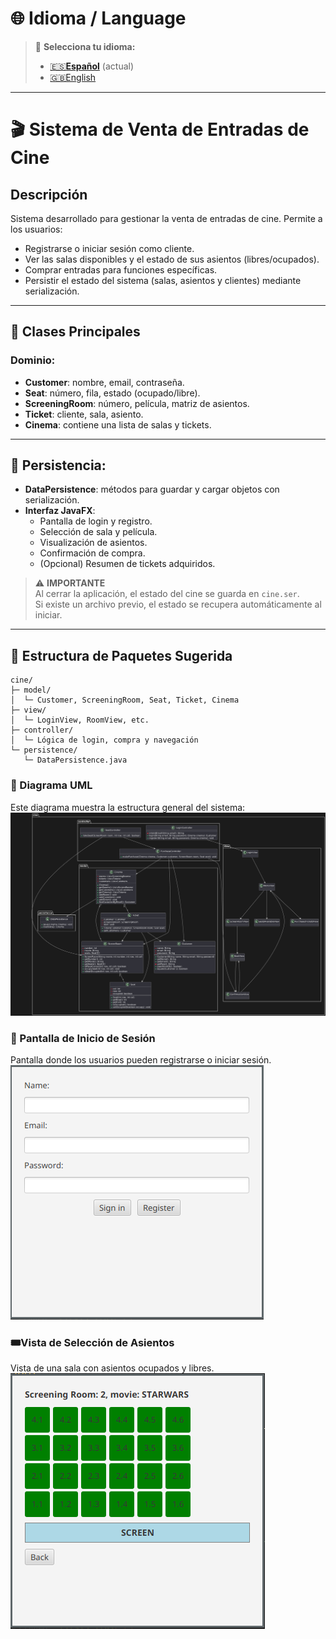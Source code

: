 # 🌐 Idioma / Language  
> 📌 **Selecciona tu idioma:**  
> - [🇪🇸**Español**](README.es.md) (actual)  
> - [🇬🇧English](README.md)  
---

# 🎬 Sistema de Venta de Entradas de Cine

## Descripción
Sistema desarrollado para gestionar la venta de entradas de cine. Permite a los usuarios:

- Registrarse o iniciar sesión como cliente.
- Ver las salas disponibles y el estado de sus asientos (libres/ocupados).
- Comprar entradas para funciones específicas.
- Persistir el estado del sistema (salas, asientos y clientes) mediante serialización.

---

## 🧱 Clases Principales

### Dominio:
- **Customer**: nombre, email, contraseña.
- **Seat**: número, fila, estado (ocupado/libre).
- **ScreeningRoom**: número, película, matriz de asientos.
- **Ticket**: cliente, sala, asiento.
- **Cinema**: contiene una lista de salas y tickets.

---

## 💾 Persistencia:
- **DataPersistence**: métodos para guardar y cargar objetos con serialización.
- **Interfaz JavaFX**:
  - Pantalla de login y registro.
  - Selección de sala y película.
  - Visualización de asientos.
  - Confirmación de compra.
  - (Opcional) Resumen de tickets adquiridos.

> ⚠️ **IMPORTANTE**  
> Al cerrar la aplicación, el estado del cine se guarda en `cine.ser`.  
> Si existe un archivo previo, el estado se recupera automáticamente al iniciar.

---

## 📁 Estructura de Paquetes Sugerida

```plaintext
cine/
├─ model/
│  └─ Customer, ScreeningRoom, Seat, Ticket, Cinema
├─ view/
│  └─ LoginView, RoomView, etc.
├─ controller/
│  └─ Lógica de login, compra y navegación
└─ persistence/
   └─ DataPersistence.java
```


### 📐 Diagrama UML
Este diagrama muestra la estructura general del sistema:
![UML Diagram](images/ticketManagerUML.png)

### 🔐 Pantalla de Inicio de Sesión
Pantalla donde los usuarios pueden registrarse o iniciar sesión.
![Login Screen](images/login.png)

### 🎟️Vista de Selección de Asientos
Vista de una sala con asientos ocupados y libres.
![Seat View](images/election.png)

